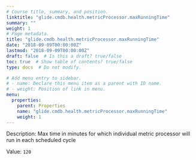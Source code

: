 ```yaml
---
# Course title, summary, and position.
linktitle: "glide.cmdb.health.metricProcessor.maxRunningTime"
summary: ""
weight: 1
# Page metadata.
title: "glide.cmdb.health.metricProcessor.maxRunningTime"
date: "2018-09-09T00:00:00Z"
lastmod: "2018-09-09T00:00:00Z"
draft: false  # Is this a draft? true/false
toc: true  # Show table of contents? true/false
type: docs  # Do not modify.

# Add menu entry to sidebar.
# - name: Declare this menu item as a parent with ID name.
# - weight: Position of link in menu.
menu:
  properties:
    parent: Properties
    name: "glide.cmdb.health.metricProcessor.maxRunningTime"
    weight: 1
---
```


Description: Max time in minutes for which individual metric processor will run in each scheduled cycle


Value: `120`